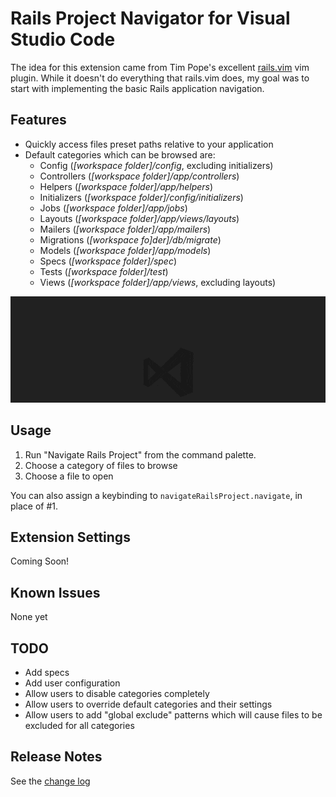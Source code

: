 # Rails Project Navigator for Visual Studio Code

The idea for this extension came from Tim Pope's excellent
[rails.vim](https://github.com/tpope/vim-rails) vim plugin. While it doesn't
do everything that rails.vim does, my goal was to start with implementing the
basic Rails application navigation.

## Features

* Quickly access files preset paths relative to your application
* Default categories which can be browsed are:
  * Config (*[workspace folder]/config*, excluding initializers)
  * Controllers (*[workspace folder]/app/controllers*)
  * Helpers (*[workspace folder]/app/helpers*)
  * Initializers (*[workspace folder]/config/initializers*)
  * Jobs (*[workspace folder]/app/jobs*)
  * Layouts (*[workspace folder]/app/views/layouts*)
  * Mailers (*[workspace folder]/app/mailers*)
  * Migrations (*[workspace fo]der]/db/migrate*)
  * Models (*[workspace folder]/app/models*)
  * Specs (*[workspace folder]/spec*)
  * Tests (*[workspace folder]/test*)
  * Views (*[workspace folder]/app/views*, excluding layouts)

![Navigating using the extension](images/navigating.gif)

## Usage

1. Run "Navigate Rails Project" from the command palette.
2. Choose a category of files to browse
3. Choose a file to open

You can also assign a keybinding to `navigateRailsProject.navigate`, in place of #1.

## Extension Settings

Coming Soon!

## Known Issues

None yet

## TODO

* Add specs
* Add user configuration
* Allow users to disable categories completely
* Allow users to override default categories and their settings
* Allow users to add "global exclude" patterns which will cause files to be excluded for all categories

## Release Notes

See the [change log](CHANGELOG.md)
